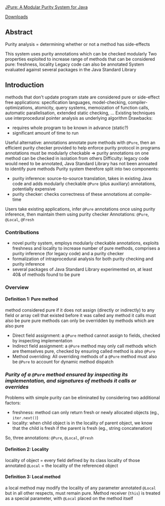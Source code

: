 [JPure: A Modular Purity System for Java](https://link.springer.com/chapter/10.1007/978-3-642-19861-8_7)

[Downloads](https://homepages.ecs.vuw.ac.nz/~djp/jpure/)

## Abstract
Purity analysis = determining whether or not a method has side-effects

This system uses purity annotations which can be checked modularly
Two properties exploited to increase range of methods that can be considered pure: freshness, locality
Legacy code can also be annotated
System evaluated against several packages in the Java Standard Library

## Introduction
methods that don't update program state are considered pure or side-effect free
applications: specification languages, model-checking, compiler-optimizations, atomicity, query systems, memoization of function calls, automatic parallelisation, extended static checking, ...
Existing techniques use interprocedural pointer analysis as underlying algorithm
Drawbacks:
- requires whole program to be known in advance (static?)
- significant amount of time to run

Useful alternative: annotations
annotate pure methods with `@Pure`, then an efficient purity checker provided to help enforce purity protocol in programs
annotations must be modularly checkable => purity annotations on one method can be checked in isolation from others
Difficulty: legacy code would need to be annotated, Java Standard Library has not been annoated to identify pure methods
Purity system therefore split into two components:
- purity inference: source-to-source translation, takes in existing Java code and adds modularly checkable `@Pure` (plus auxiliary) annotations, potentially expensive
- purity checker: checks correctness of these annotations at compile-time

Users take existing applications, infer `@Pure` annotations once using purity inference, then maintain them using purity checker 
Annotations: `@Pure`, `@Local`, `@Fresh`

### Contributions
- novel purity system, employs modularly checkable annotations, exploits freshness and locality to increase number of pure methods, comprises a purity inference (for legacy code) and a purity checker
- formalization of intraprocedural analysis for both purity checking and purity inference
- several packages of Java Standard Library experimented on, at least 40& of methods found to be pure

### Overview
#### Definition 1: Pure method
method considered pure if it does not assign (directly or indirectly) to any field or array cell that existed before it was called
any method it calls must also be pure
pure methods can only be overridden by methods which are also pure

- Direct field assignment: a `@Pure` method cannot assign to fields, checked by inspecting implementation
- Indirect field assignment: a `@Pure` method may only call methods which are themselves pure, checked by ensuring called method is also `@Pure`
- Method overriding: All overriding methods of a `@Pure` method must also be `@Pure` to account for dynamic method dispatch

### *Purity of a `@Pure` method ensured by inspecting its implementation, and signatures of methods it calls or overrides*

Problems with simple purity can be eliminated by considering two additional factors:
- freshness: method can only return fresh or newly allocated objects (eg., `iter.next()`)
- locality: when child object is in the locality of parent object, we know that the child is fresh if the parent is fresh (eg., string concatenation)

So, three annotations: `@Pure`, `@Local`, `@Fresh`

#### Definition 2: Locality
locality of object = every field defined by its class
locality of those annotated `@Local` = the locality of the referenced object

#### Definition 3: Local method
a local method may modify the locality of any parameter annotated `@Local` but in all other respects, must remain pure. Method receiver (`this`) is treated as a special parameter, with `@Local` placed on the method itself

